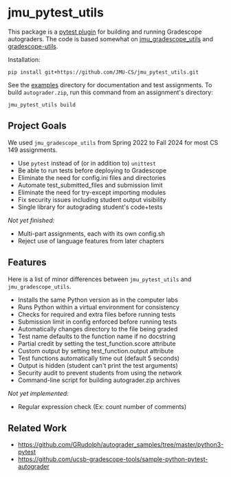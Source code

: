 # jmu_pytest_utils

This package is a [pytest plugin][1] for building and running Gradescope autograders.
The code is based somewhat on [jmu_gradescope_utils][2] and [gradescope-utils][3].

Installation:

    pip install git+https://github.com/JMU-CS/jmu_pytest_utils.git

See the [examples](examples) directory for documentation and test assignments.
To build `autograder.zip`, run this command from an assignment's directory:

    jmu_pytest_utils build

[1]: https://docs.pytest.org/en/stable/how-to/plugins.html
[2]: https://github.com/JMU-CS/jmu_python_gradescope_utils
[3]: https://github.com/gradescope/gradescope-utils


## Project Goals

We used `jmu_gradescope_utils` from Spring 2022 to Fall 2024 for most CS 149 assignments.

* Use `pytest` instead of (or in addition to) `unittest`
* Be able to run tests before deploying to Gradescope
* Eliminate the need for config.ini files and directories
* Automate test_submitted_files and submission limit
* Eliminate the need for try-except importing modules
* Fix security issues including student output visibility
* Single library for autograding student's code+tests

*Not yet finished:*

* Multi-part assignments, each with its own config.sh
* Reject use of language features from later chapters


## Features

Here is a list of minor differences between `jmu_pytest_utils` and `jmu_gradescope_utils`.

* Installs the same Python version as in the computer labs
* Runs Python within a virtual environment for consistency
* Checks for required and extra files before running tests
* Submission limit in config enforced before running tests
* Automatically changes directory to the file being graded
* Test name defaults to the function name if no docstring
* Partial credit by setting the test_function.score attribute
* Custom output by setting test_function.output attribute
* Test functions automatically time out (default 5 seconds)
* Output is hidden (student can't print the test arguments)
* Security audit to prevent students from using the network
* Command-line script for building autograder.zip archives

*Not yet implemented:*

* Regular expression check (Ex: count number of comments)


## Related Work

* https://github.com/GRudolph/autograder_samples/tree/master/python3-pytest
* https://github.com/ucsb-gradescope-tools/sample-python-pytest-autograder
